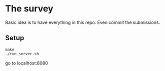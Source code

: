 # The survey

Basic idea is to have everything in this repo. Even commit the submissions.

## Setup

````
make
./run_server.sh
````

go to localhost:8080


